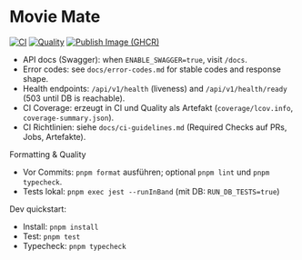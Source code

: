 # Movie Mate

[![CI](https://github.com/torstenmaas/movie-mate/actions/workflows/ci.yml/badge.svg?branch=main)](https://github.com/torstenmaas/movie-mate/actions/workflows/ci.yml)
[![Quality](https://github.com/torstenmaas/movie-mate/actions/workflows/quality.yml/badge.svg)](https://github.com/torstenmaas/movie-mate/actions/workflows/quality.yml)
[![Publish Image (GHCR)](https://github.com/torstenmaas/movie-mate/actions/workflows/publish-image.yml/badge.svg)](https://github.com/torstenmaas/movie-mate/actions/workflows/publish-image.yml)

- API docs (Swagger): when `ENABLE_SWAGGER=true`, visit `/docs`.
- Error codes: see `docs/error-codes.md` for stable codes and response shape.
- Health endpoints: `/api/v1/health` (liveness) and `/api/v1/health/ready` (503 until DB is reachable).
- CI Coverage: erzeugt in CI und Quality als Artefakt (`coverage/lcov.info`, `coverage-summary.json`).
- CI Richtlinien: siehe `docs/ci-guidelines.md` (Required Checks auf PRs, Jobs, Artefakte).

Formatting & Quality

- Vor Commits: `pnpm format` ausführen; optional `pnpm lint` und `pnpm typecheck`.
- Tests lokal: `pnpm exec jest --runInBand` (mit DB: `RUN_DB_TESTS=true`)

Dev quickstart:

- Install: `pnpm install`
- Test: `pnpm test`
- Typecheck: `pnpm typecheck`
